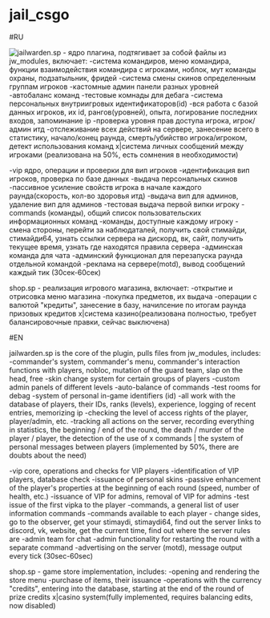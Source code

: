 # jail_csgo

#RU

![jailwarden.sp](https://github.com/Alart7471/jail_csgo/blob/main/jailwarden.sp) - ядро плагина, подтягивает за собой файлы из jw_modules, включает:
-система командиров, меню командира, функции взаимодействия командира с игроками,
ноблок, мут команды охраны, подзатыльник, фридей
-система смены скинов определенным группам игроков
-кастомные админ панели разных уровней
-автобаланс команд
-тестовые комнады для дебага
-система персональных внутриигровых идентификаторов(id)
-вся работа с базой данных игроков, их id, рангов(уровней), опыта,
логирование последних входов, запоминание ip
-проверка уровня прав доступа игрока, игрок/админ итд
-отслеживание всех действий на сервере, занесение всего в статистику,
начало/конец раунда, смерть/убийство игрока/игроком, детект использования команд
х|система личных сообщений между игроками (реализована на 50%, есть сомнения в необходимости)

-vip ядро, операции и проверки для вип игроков
	-идентификация вип игроков, проверка по базе данных
	-выдача персональных скинов
	-пассивное усиление свойств игрока в начале каждого раунда(скорость, кол-во здоровья итд)
	-выдача вип для админов, удаление вип для админов
	-тестовая выдача первой випки игроку
-commands (команды), общий список пользовательских информационных команд
	-команды, доступные каждому игроку - смена стороны, перейти за наблюдаталей,
	получить свой стимайди, стимайди64, узнать ссылки сервера на дискорд, вк, сайт,
	получить текущее время, узнать где находятся правила сервера
	-админская команда для чата
	-админский функционал для перезапуска раунда отдельной командой
	-реклама на сервере(motd), вывод сообщений каждый тик (30сек-60сек)




shop.sp - реализация игрового магазина, включает:
-открытие и отрисовка меню магазина
-покупка предметов, их выдача
-операции с валютой "кредиты", занесение в базу, начилсение по итогам раунда призовых кредитов
x|система казино(реализована полностью, требует балансировочные правки, сейчас выключена)


#EN

jailwarden.sp is the core of the plugin, pulls files from jw_modules, includes:
-commander's system, commander's menu, commander's interaction functions with players,
nobloc, mutation of the guard team, slap on the head, free
-skin change system for certain groups of players
-custom admin panels of different levels
-auto-balance of commands
-test rooms for debag
-system of personal in-game identifiers (id)
-all work with the database of players, their IDs, ranks (levels), experience,
logging of recent entries, memorizing ip
-checking the level of access rights of the player, player/admin, etc.
-tracking all actions on the server, recording everything in statistics,
the beginning / end of the round, the death / murder of the player / player, the detection of the use
of x commands | the system of personal messages between players (implemented by 50%, there are doubts about the need)

-vip core, operations and checks for VIP players
-identification of VIP players, database check
-issuance of personal skins
	-passive enhancement of the player's properties at the beginning of each round (speed, number of health, etc.)
-issuance of VIP for admins, removal of VIP for admins
	-test issue of the first vipka to the player
-commands, a general list of user information commands
	-commands available to each player - change sides, go to the observer,
get your stimaydi, stimaydi64, find out the server links to discord, vk, website,
get the current time, find out where the server rules are
	-admin team for chat
	-admin functionality for restarting the round with a separate command
-advertising on the server (motd), message output every tick (30sec-60sec)




shop.sp - game store implementation, includes:
-opening and rendering the store menu
-purchase of items, their issuance
-operations with the currency "credits", entering into the database, starting at the end of the round of prize credits
x|casino system(fully implemented, requires balancing edits, now disabled)